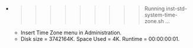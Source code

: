 * >>>>>>>>> Running inst-std-system-time-zone.sh ...
  * Insert Time Zone menu in Administration.
  * Disk size = 3742164K. Space Used = 4K. Runtime = 00:00:00:01.
